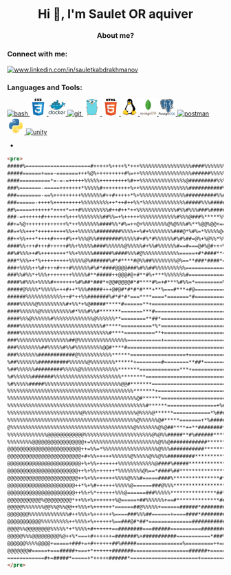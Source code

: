 <h1 align="center">Hi 👋, I'm Saulet OR aquiver</h1>
<h3 align="center">About me?</h3>

<h3 align="left">Connect with me:</h3>
<p align="left">
<a href="https://linkedin.com/in/www.linkedin.com/in/sauletkabdrakhmanov" target="blank"><img align="center" src="https://raw.githubusercontent.com/rahuldkjain/github-profile-readme-generator/master/src/images/icons/Social/linked-in-alt.svg" alt="www.linkedin.com/in/sauletkabdrakhmanov" height="30" width="40" /></a>
</p>

<h3 align="left">Languages and Tools:</h3>
<p align="left"> <a href="https://www.gnu.org/software/bash/" target="_blank" rel="noreferrer"> <img src="https://www.vectorlogo.zone/logos/gnu_bash/gnu_bash-icon.svg" alt="bash" width="40" height="40"/> </a> <a href="https://www.w3schools.com/css/" target="_blank" rel="noreferrer"> <img src="https://raw.githubusercontent.com/devicons/devicon/master/icons/css3/css3-original-wordmark.svg" alt="css3" width="40" height="40"/> </a> <a href="https://www.docker.com/" target="_blank" rel="noreferrer"> <img src="https://raw.githubusercontent.com/devicons/devicon/master/icons/docker/docker-original-wordmark.svg" alt="docker" width="40" height="40"/> </a> <a href="https://git-scm.com/" target="_blank" rel="noreferrer"> <img src="https://www.vectorlogo.zone/logos/git-scm/git-scm-icon.svg" alt="git" width="40" height="40"/> </a> <a href="https://golang.org" target="_blank" rel="noreferrer"> <img src="https://raw.githubusercontent.com/devicons/devicon/master/icons/go/go-original.svg" alt="go" width="40" height="40"/> </a> <a href="https://www.w3.org/html/" target="_blank" rel="noreferrer"> <img src="https://raw.githubusercontent.com/devicons/devicon/master/icons/html5/html5-original-wordmark.svg" alt="html5" width="40" height="40"/> </a> <a href="https://www.linux.org/" target="_blank" rel="noreferrer"> <img src="https://raw.githubusercontent.com/devicons/devicon/master/icons/linux/linux-original.svg" alt="linux" width="40" height="40"/> </a> <a href="https://www.mongodb.com/" target="_blank" rel="noreferrer"> <img src="https://raw.githubusercontent.com/devicons/devicon/master/icons/mongodb/mongodb-original-wordmark.svg" alt="mongodb" width="40" height="40"/> </a> <a href="https://www.postgresql.org" target="_blank" rel="noreferrer"> <img src="https://raw.githubusercontent.com/devicons/devicon/master/icons/postgresql/postgresql-original-wordmark.svg" alt="postgresql" width="40" height="40"/> </a> <a href="https://postman.com" target="_blank" rel="noreferrer"> <img src="https://www.vectorlogo.zone/logos/getpostman/getpostman-icon.svg" alt="postman" width="40" height="40"/> </a> <a href="https://www.python.org" target="_blank" rel="noreferrer"> <img src="https://raw.githubusercontent.com/devicons/devicon/master/icons/python/python-original.svg" alt="python" width="40" height="40"/> </a> <a href="https://unity.com/" target="_blank" rel="noreferrer"> <img src="https://www.vectorlogo.zone/logos/unity3d/unity3d-icon.svg" alt="unity" width="40" height="40"/> </a> </p>


- 
```html
<pre>
#####%=====================#+++++%++++%*+++%%%%%%%%%%%%%%%%%####%%%%%%%%%%%%%+++++++%%%%%%%%%%%%%%%%
#####======+===-=======+++%@%+++++++++#%=++%%%%%%%%%%%%%%%%%######%%%%%%%%%%%++%++++%%%%%%%%%%%%%%%%
####==========*=-=-=+++++%%%%%+++++++++%#++%%%%%%%%%%%%%%%@#########%%%%%%%%@%+%*+++%%%%%%%%%%%%%%%%
###%=======-=====+++++++*%%%%%#+++++++++%++%%%%%%%%%%%%%%%%###########%%%%%%%%+%%++%%%%%%%%%%%%%%%%%
###========-==%+++++++++%%%%%%%#++#+++++*%+%%%%%%%%%%%%%%%##########%%##%%@%%@%%%++%%%%%%%%%%%%%%%%%
###======-++++%+++++++++%%%%%%%%%++*++#++%%*%%%%%%%%%%%%%%#####%%%########%%%%%%%+#%%%%%%%%%%%%%%%%%
##%=====++++++*++++*=++#%%%%%%%%%#++#++*++%%%%%%%%%%%%%#%%#%%%###%#####%#*%%*%%%%+%%%%%%%%%%%%%%%%%%
###-=++++++#+++++++%+++%%%%%%%%##%%=+%+++++%%%%%%%%%%%%#%%%@###%*****%%%%#****%%%%%%%%%%%%%%%%%%@%%%
##+=%@+++++++++++++%*++%%%%%%%####%%*#%=++@+%%%%%%%%@%@%%%#%**%@@%@@+====+##*%%%%%%%%%%%%%%%%%%%%@%%
##=+%%+++*+++++++++%%++%%%%%%########%%%%++%#+%%%%%%%%###@*%#%=*%%%%%@====*+##%%%%%%%%%%%%%@%%%%%%%%
##++%%+++*++++#++++#%++%%%@%%########%%%%%#+#%*#%%%%%%#%#%##=@%+%@%%*%%===###%%%%%%%%%%%%%@%%%%@%%@%
####%%+++#+++#+++++#%%+%%%%%####%%%%%%@%%%%%#+%%#%%%%%%#==#===@#%@#+++%*+===@%%%%%%%%%%%%%%%%%%%%%%@
##%#%%%++#%++++++++*%%+%%%%%######%####%%%#@%%%%%%%%%%%%=====+#*####**+====#%%%%%%%%%%%%%%%@%%%%#%%%
###*%%%++*%+++++++++%%%%%@%######%#*#****#@%%##%%%%%%%%@%==**###*####*====#%%%%%%%%%%%%%%%%%%%%##@%%
###+%%%%++%#++++#+++#%%%%%%#%#*####@@@@###%#%%##%%%%%%%%%%===============%%%%%%%%%@%%%%%%%%%%%%##@%%
###%%#%%*+%%%++++++++%%%%%#**#####++@@@#@+#**#%+***%%%%%%%#=============%%%%%%%###%%%@%%%%%%%%%##%%%
####%#%%%+%%%%#+++++++%#%##*###*+@@#@@@@#*#****#%=+#***%#%%=*=========%%%+*#######%%%%%%%%%%%%%##%%%
#####@%%%%*%%%%%+++#++*%%%#####+++@#@#*#*#*#***+**%===#***+#@===========*####+==##%%%@%%%%%%%%@#%%%%
######%%%%%%%%%%%%++#*++%%#######%#*#*#*===****====*=======*#===================##%%%%%%%%%%%%@%%%%%
####%%%%%@%%%%%%%%%#+%%*+%@#####*****#======**+=================================##%%%%%%%%%%%%@@%%%%
####%%%%%%@%%%%%%%%%%#*%%%#%%#*******=======***#================================##%%%%%%%%%%%%@@%%%%
####%%%@%%%%%%#%%%%%%%%%%%%%@%%%%%%**========**##*==============================##%%%@%%%%%%%%%%@%%%
####%%%%%%%%%%%%%%%%%%%%%%%%%%%#*****==========*%*==============================##%%%@%%%%%%%%%@@%%%
####%%%%%%%%%%%%%%%%%%%%%%%%%%%%%#****==========**+=============================##%%%@%%%%%%%%%%%%%%
###%%%%%%%%%%%%%%%%%##@%%%%%%%%%%%%%%%%===========+=============================##%%%@%%%%%%%%%%@@%%
###%%%%%%%%##%%%%%#%%#%%%%%%%%%@@#****#=========================================##%%%%%%%%%%%@@%%@%%
###%%%%%%%############@%%%%%%%%%%%******==================+====================##@%%%%%%%%%%%%%%%@@%
%##%%%%%%%##########%%%%%%@%%%%%%%%******+========#========**##*===============###%%%%%%%%%%%%%@%%%%
%##%%%%%%#########%%%%%@%%%%%%%%%%%%*******=============***+=================+####%%%%%%%%%%%%%%%%@@
%#%%%%%%#######%%%%%%%%%%%%%%%%%%%%%%********===============================#%####%%%%%%%%%%%@%%@%%%
%#%%%%%#####%%%%%%%%%%%%%%%%%%%%%%%%%@@#*******===========================+%######%%%%%%%%%%%@%%%%%%
%%%%%%%%%%%%%%%%%%%%%%%%%%%%%%%%%%%%%%%%%*******+========================@#%*#####%%%%%%%%%%@%%%%@%%
%%%%%%%%%%%%%%%%%%%%%%%%%%%%%%%%%%%%%%%%%%@#******=====================@##########%%%%%%%%%%@%@%%%%%
%%%%%%%%%%%%%%%%%%%%%%%%%%%%%%%%%%%%%%%%%%%%%#******================+%####*#######%%%%%%%%%%%%%%%%%%
%%%%%%%%%%%%%%%%%%%%%%%%@%%%%%%%%%%%%%%%%%@%%%%@******============*%####***#######%%%%%%%%%%%%%@%%%%
%%%%%%%%%%%%%%%%%%%%%%%%%%%%%%%%%%%%%%%%%%@%%%%%%@#*****=======+*%#####*#****#####@%%%%%%%%%%%%%%%%%
@%%%%%%%%%%%%%%%%%%%%%%%%%%%%%%%%%%%%%%%%@%%%%%%%@%@##****++**########********####%%%%%%%%%%%%%%@%%%
%%%%%%%%%%%%%@@@@@@@@@@@@%%%%%%%%%%%%%%%%%%%%%%@%@%%#####**#%######*********#**###%%%%%%%%%%%%%%%@%%
%%%%%%%%@@@@@@@@@@@@@@@@@+=%%%%%%%%%%%%%%%%%%%%%%@%%@############***********#######%%%%%%%%%%%%%@%%%
@@@@@@@@@@@@@@@@@@@@@@@@++=%%=*%%%%%%%%%%%%%%%%%%@%%%###########************######*%%%%%%%%@##@%%%@%
@@@@@@@@@@@@@@@@@@@@@@@@+#+%%+++++%%%%%%@%%%%%@%%@%%#########**************#**####*%%%%%%%%%#####@%@
@@@@@@@@@@@@@@@@@@@@@@@@+%+%%+++++++%%%%%%%%%%%%@####%#####****************#*######%%%%%%%%%########
@@@@@@@@@@@@@@@@@@@@@@@++%+%%++++++*%%%%%%%%@%==*####%##*******************########%%%%%%%%%@#######
@@@@@@@@@@@@@@@@@@@@@@@++%+%%++++++%%%%@%%%#=====####%***************#*****########%%%%%%%%%%%######
@@@@@@@@@@@@@@@@@@@@@@++*%+%#++++++%%%%%@======###@%%%********************%#*######++%%%%%%##@%@####
@@@@@@@@@@@@@@@@@@@@@@++%%+%*++++++%%%@======###%%%%%***************##*##%#########*+%+#%%%#####%###
@@@@@@@@@@@%@@@@@@@@@*++%%+%+++++++%@=====+##%%%%%%+==#**************###############+++++%%######%##
@@@@@%%%%%%%@@%%@%%@@++%%%+%++++++*======##@%%%%%+======######*########*###########%+++++%%#########
@@@@@@@%%%%%%%%%%%%%#++%%%+%++++++%====###%%%##======+====####*####################%+++++%%#########
@@@@@@@@@@@%%%%%%%%%++%%%%+%++++++%==###@#*##*==============########################+++++#%#########
@@@@%%@@@@@@@@%%%%%*+*%%%%+#++++++==########===######==========#########*###########+++++#%*=====*##
@@@@@%%%@@@@@@@@@%@++%*===+#++++++=#######%+###########===========*###%=============+++++#%*===+==##
@@@@@@%%%%@@@@+=====+###+=+#++++++##%#####===============%=========++===============+++++*%@########
@@@@@@@#=====+===#####+===+*++++++#######==================######+============+#####+++++*%@########
============#+=#####*=====+*+++++######*======================+==========+##########*++++*%@########
</pre>

